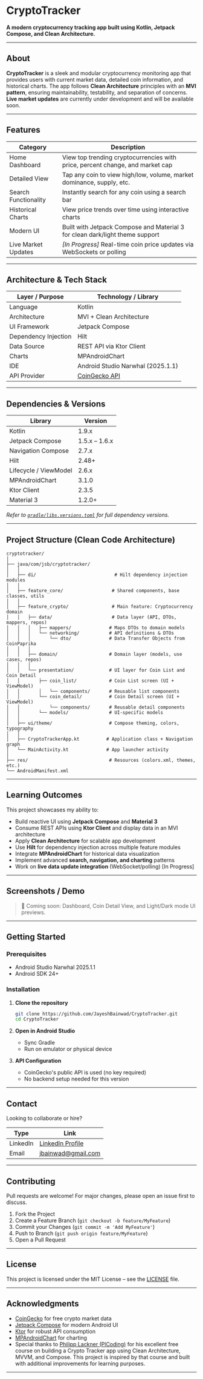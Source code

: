 # CryptoTracker

**A modern cryptocurrency tracking app built using Kotlin, Jetpack Compose, and Clean Architecture.**

---

## About

**CryptoTracker** is a sleek and modular cryptocurrency monitoring app that provides users with current market data, detailed coin information, and historical charts. The app follows **Clean Architecture** principles with an **MVI pattern**, ensuring maintainability, testability, and separation of concerns. **Live market updates** are currently under development and will be available soon.

---

## Features

| Category | Description |
| --- | --- |
| Home Dashboard | View top trending cryptocurrencies with price, percent change, and market cap |
| Detailed View | Tap any coin to view high/low, volume, market dominance, supply, etc. |
| Search Functionality | Instantly search for any coin using a search bar |
| Historical Charts | View price trends over time using interactive charts |
| Modern UI | Built with Jetpack Compose and Material 3 for clean dark/light theme support |
| Live Market Updates | *[In Progress]* Real-time coin price updates via WebSockets or polling |

---

## Architecture & Tech Stack

| Layer / Purpose | Technology / Library |
| --- | --- |
| Language | Kotlin |
| Architecture | MVI + Clean Architecture |
| UI Framework | Jetpack Compose |
| Dependency Injection | Hilt |
| Data Source | REST API via Ktor Client |
| Charts | MPAndroidChart |
| IDE | Android Studio Narwhal (2025.1.1) |
| API Provider | [CoinGecko API](https://www.coingecko.com/en/api) |

---

## Dependencies & Versions

| Library | Version |
| --- | --- |
| Kotlin | 1.9.x |
| Jetpack Compose | 1.5.x – 1.6.x |
| Navigation Compose | 2.7.x |
| Hilt | 2.48+ |
| Lifecycle / ViewModel | 2.6.x |
| MPAndroidChart | 3.1.0 |
| Ktor Client | 2.3.5 |
| Material 3 | 1.2.0+ |

*Refer to [`gradle/libs.versions.toml`](https://github.com/JayeshBainwad/CryptoTracker/blob/master/gradle/libs.versions.toml) for full dependency versions.*

---

## Project Structure (Clean Code Architecture)

```
cryptotracker/
│
├── java/com/jsb/cryptotracker/
│   │
│   ├── di/                             # Hilt dependency injection modules
│   │
│   ├── feature_core/                  # Shared components, base classes, utils
│   │
│   ├── feature_crypto/                # Main feature: Cryptocurrency domain
│   │   ├── data/                      # Data layer (API, DTOs, mappers, repos)
│   │   │   ├── mappers/              # Maps DTOs to domain models
│   │   │   └── networking/           # API definitions & DTOs
│   │   │       └── dto/              # Data Transfer Objects from CoinPaprika
│   │   │
│   │   ├── domain/                   # Domain layer (models, use cases, repos)
│   │   │
│   │   └── presentation/             # UI layer for Coin List and Coin Detail
│   │       ├── coin_list/            # Coin List screen (UI + ViewModel)
│   │       │   └── components/       # Reusable list components
│   │       └── coin_detail/          # Coin Detail screen (UI + ViewModel)
│   │           └── components/       # Reusable detail components
│   │       └── models/               # UI-specific models
│   │
│   ├── ui/theme/                     # Compose theming, colors, typography
│   │
│   ├── CryptoTrackerApp.kt          # Application class + Navigation graph
│   └── MainActivity.kt              # App launcher activity
│
├── res/                              # Resources (colors.xml, themes, etc.)
└── AndroidManifest.xml

```

---

## Learning Outcomes

This project showcases my ability to:

- Build reactive UI using **Jetpack Compose** and **Material 3**
- Consume REST APIs using **Ktor Client** and display data in an MVI architecture
- Apply **Clean Architecture** for scalable app development
- Use **Hilt** for dependency injection across multiple feature modules
- Integrate **MPAndroidChart** for historical data visualization
- Implement advanced **search, navigation, and charting** patterns
- Work on **live data update integration** (WebSocket/polling) [In Progress]

---

## Screenshots / Demo

> 📸 Coming soon: Dashboard, Coin Detail View, and Light/Dark mode UI previews.

---

## Getting Started

### Prerequisites

- Android Studio Narwhal 2025.1.1
- Android SDK 24+

### Installation

1. **Clone the repository**
    
    ```bash
    git clone https://github.com/JayeshBainwad/CryptoTracker.git
    cd CryptoTracker
    
    ```
    
2. **Open in Android Studio**
    - Sync Gradle
    - Run on emulator or physical device
3. **API Configuration**
    - CoinGecko's public API is used (no key required)
    - No backend setup needed for this version

---

## Contact

Looking to collaborate or hire?

| Type | Link |
| --- | --- |
| LinkedIn | [LinkedIn Profile](https://www.linkedin.com/in/jayesh-bainwad-a09b93250) |
| Email | [jbainwad@gmail.com](mailto:jbainwad@gmail.com) |

---

## Contributing

Pull requests are welcome! For major changes, please open an issue first to discuss.

1. Fork the Project
2. Create a Feature Branch (`git checkout -b feature/MyFeature`)
3. Commit your Changes (`git commit -m 'Add MyFeature'`)
4. Push to Branch (`git push origin feature/MyFeature`)
5. Open a Pull Request

---

## License

This project is licensed under the MIT License – see the [LICENSE](https://github.com/JayeshBainwad/CryptoTracker/blob/master/LICENSE) file.

---

## Acknowledgments

- [CoinGecko](https://www.coingecko.com/) for free crypto market data
- [Jetpack Compose](https://developer.android.com/jetpack/compose) for modern Android UI
- [Ktor](https://ktor.io/) for robust API consumption
- [MPAndroidChart](https://github.com/PhilJay/MPAndroidChart) for charting
- Special thanks to [Philipp Lackner (PlCoding)](https://www.youtube.com/@PhilippLackner) for his excellent free course on building a Crypto Tracker app using Clean Architecture, MVVM, and Compose. This project is inspired by that course and built with additional improvements for learning purposes.

---
